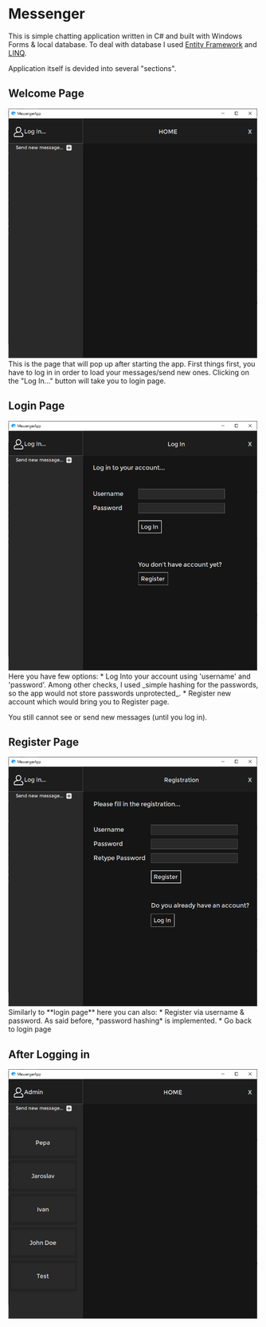 # Messenger

This is simple chatting application written in C# and built with Windows Forms & local database. To deal with database I used [Entity Framework](https://docs.microsoft.com/en-us/ef/) and [LINQ](https://docs.microsoft.com/en-us/dotnet/csharp/programming-guide/concepts/linq/).

Application itself is devided into several "sections".

## Welcome Page
<img src="https://github.com/xadam1/Messenger/blob/master/Resources/img/default.png" width="500" height="500">
This is the page that will pop up after starting the app. First things first, you have to log in in order to load your messages/send new ones. Clicking on the "Log In..." button will take you to login page.

## Login Page
<img src="https://github.com/xadam1/Messenger/blob/master/Resources/img/login.png" width="500" height="500">
Here you have few options:
* Log Into your account
    using 'username' and 'password'. Among other checks, I used _simple hashing for the passwords, so the app would not store passwords unprotected_.
* Register new account
    which would bring you to Register page.

You still cannot see or send new messages (until you log in).

## Register Page
<img src="https://github.com/xadam1/Messenger/blob/master/Resources/img/register.png" width="500" height="500">
Similarly to **login page** here you can also:
* Register
    via username & password. As said before, *password hashing* is implemented.
* Go back to login page

## After Logging in
<img src="https://github.com/xadam1/Messenger/blob/master/Resources/img/logged_in.png" width="500" height="500">
